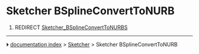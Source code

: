 # Sketcher BSplineConvertToNURB
1.  REDIRECT [Sketcher_BSplineConvertToNURBS](Sketcher_BSplineConvertToNURBS.md)



---
⏵ [documentation index](../README.md) > [Sketcher](Sketcher_Workbench.md) > Sketcher BSplineConvertToNURB
